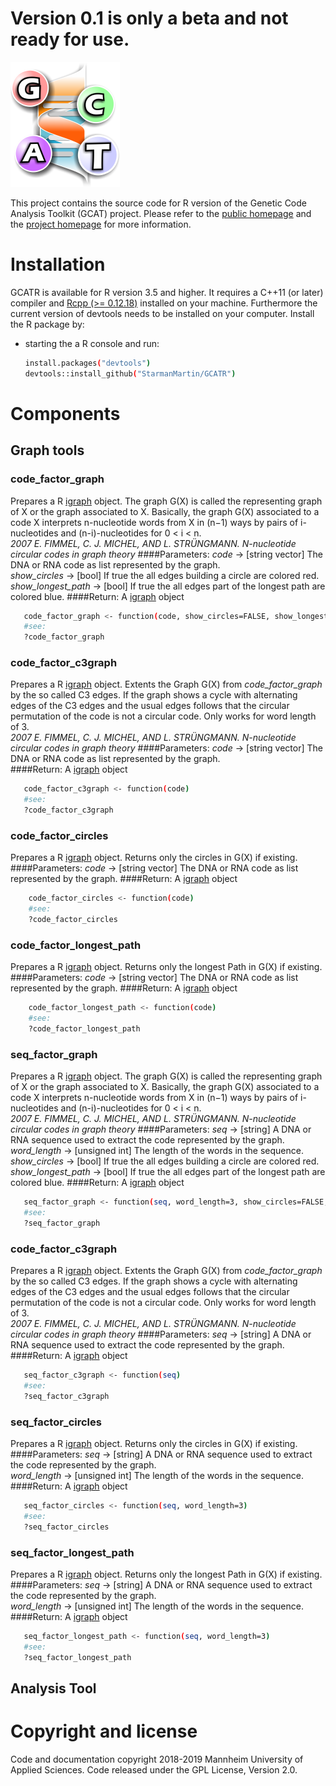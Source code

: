 
# Version 0.1 is only a beta and not ready for use.

![Genetic Code Analysis Toolkit Logo](/man/resources/bio/gcat/logo.png?raw=true)

This project contains the source code for R version of the Genetic Code Analysis Toolkit (GCAT) project. Please refer to the [public homepage](http://www.gcat.bio/) and the [project homepage](http://www.mbi.hs-mannheim.de/research/mathematics-of-the-genetic-information.html) for more information.

# Installation
GCATR is available for R version 3.5 and higher. It requires a C++11 (or later) compiler and [Rcpp (>= 0.12.18)](https://cran.r-project.org/web/packages/Rcpp/index.html) installed on your machine. 
Furthermore the current version of devtools needs to be installed on your computer. Install the R package by:
 * starting the a R console and run:
   ```bash
   install.packages("devtools")
   devtools::install_github("StarmanMartin/GCATR")
   ```

 
# Components
## Graph tools

### code_factor_graph
Prepares a R [igraph](http://igraph.org/r/) object. The graph G(X) is called the representing graph of X or the graph associated to X.
Basically, the graph G(X) associated to a code X interprets n-nucleotide words from X in (n−1) ways
by pairs of i-nucleotides and (n-i)-nucleotides for 0 < i < n.<br/>
*2007 E. FIMMEL, C. J. MICHEL, AND L. STRÜNGMANN. N-nucleotide circular codes in graph theory*
####Parameters:
*code* &rarr; [string vector] The DNA or RNA code as list represented by the graph.<br/>
*show_circles* &rarr; [bool] If true the all edges building a circle are colored red.<br/>
*show_longest_path* &rarr; [bool] If true the all edges part of the longest path are colored blue.
####Return:
A [igraph](http://igraph.org/r/) object
   ```bash
      code_factor_graph <- function(code, show_circles=FALSE, show_longest_path=FALSE)
      #see:
      ?code_factor_graph
   ```
### code_factor_c3graph
Prepares a R [igraph](http://igraph.org/r/) object. 
Extents the Graph G(X) from _code_factor_graph_ by the so called C3 edges.
If the graph shows a cycle with alternating edges of the C3 edges and the usual edges follows that
the circular permutation of the code is not a circular code. Only works for word length of 3.<br/>
*2007 E. FIMMEL, C. J. MICHEL, AND L. STRÜNGMANN. N-nucleotide circular codes in graph theory*
####Parameters:
*code* &rarr; [string vector] The DNA or RNA code as list represented by the graph.  
####Return:
A [igraph](http://igraph.org/r/) object
   ```bash
      code_factor_c3graph <- function(code)
      #see:
      ?code_factor_c3graph
   ```
### code_factor_circles
Prepares a R [igraph](http://igraph.org/r/) object. Returns only the circles in
G(X) if existing.
####Parameters:
*code* &rarr; [string vector] The DNA or RNA code as list represented by the graph. 
####Return:
A [igraph](http://igraph.org/r/) object
  ```bash
      code_factor_circles <- function(code)
      #see:
      ?code_factor_circles
   ```
### code_factor_longest_path
Prepares a R [igraph](http://igraph.org/r/) object. Returns only the longest Path in
G(X) if existing.
####Parameters:
*code* &rarr; [string vector] The DNA or RNA code as list represented by the graph. 
####Return:
A [igraph](http://igraph.org/r/) object
  ```bash
      code_factor_longest_path <- function(code)
      #see:
      ?code_factor_longest_path
   ```
### seq_factor_graph
Prepares a R [igraph](http://igraph.org/r/) object. The graph G(X) is called the representing graph of X or the graph associated to X.
Basically, the graph G(X) associated to a code X interprets n-nucleotide words from X in (n−1) ways
by pairs of i-nucleotides and (n-i)-nucleotides for 0 < i < n.<br/>
*2007 E. FIMMEL, C. J. MICHEL, AND L. STRÜNGMANN. N-nucleotide circular codes in graph theory*
####Parameters:
*seq* &rarr; [string] A DNA or RNA sequence used to extract the code represented by the graph.<br/>
*word_length* &rarr; [unsigned int] The length of the words in the sequence.<br/>
*show_circles* &rarr; [bool] If true the all edges building a circle are colored red.<br/>
*show_longest_path* &rarr; [bool] If true the all edges part of the longest path are colored blue.
####Return:
A [igraph](http://igraph.org/r/) object
   ```bash
      seq_factor_graph <- function(seq, word_length=3, show_circles=FALSE, show_longest_path=FALSE)
      #see:
      ?seq_factor_graph
   ```
### code_factor_c3graph
Prepares a R [igraph](http://igraph.org/r/) object. 
Extents the Graph G(X) from _code_factor_graph_ by the so called C3 edges.
If the graph shows a cycle with alternating edges of the C3 edges and the usual edges follows that
the circular permutation of the code is not a circular code. Only works for word length of 3.<br/>
*2007 E. FIMMEL, C. J. MICHEL, AND L. STRÜNGMANN. N-nucleotide circular codes in graph theory*
####Parameters:
*seq* &rarr; [string] A DNA or RNA sequence used to extract the code represented by the graph. 
####Return:
A [igraph](http://igraph.org/r/) object 
   ```bash
      seq_factor_c3graph <- function(seq)
      #see:
      ?seq_factor_c3graph
   ```
### seq_factor_circles
Prepares a R [igraph](http://igraph.org/r/) object. Returns only the circles in
G(X) if existing.
####Parameters:
*seq* &rarr; [string] A DNA or RNA sequence used to extract the code represented by the graph.<br/>
*word_length* &rarr; [unsigned int] The length of the words in the sequence.
####Return:
A [igraph](http://igraph.org/r/) object
   ```bash
      seq_factor_circles <- function(seq, word_length=3)
      #see:
      ?seq_factor_circles
   ```
### seq_factor_longest_path
Prepares a R [igraph](http://igraph.org/r/) object. Returns only the longest Path in
G(X) if existing.
####Parameters:
*seq* &rarr; [string] A DNA or RNA sequence used to extract the code represented by the graph.<br/>
*word_length* &rarr; [unsigned int] The length of the words in the sequence.
####Return:
A [igraph](http://igraph.org/r/) object
   ```bash
      seq_factor_longest_path <- function(seq, word_length=3)
      #see:
      ?seq_factor_longest_path
   ```

## Analysis Tool

# Copyright and license
Code and documentation copyright 2018-2019 Mannheim University of Applied Sciences. Code released under the GPL License, Version 2.0.
